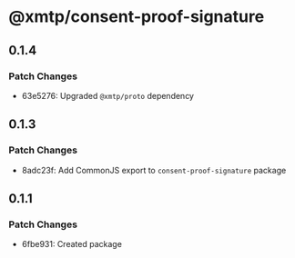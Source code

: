 # @xmtp/consent-proof-signature

## 0.1.4

### Patch Changes

- 63e5276: Upgraded `@xmtp/proto` dependency

## 0.1.3

### Patch Changes

- 8adc23f: Add CommonJS export to `consent-proof-signature` package

## 0.1.1

### Patch Changes

- 6fbe931: Created package
